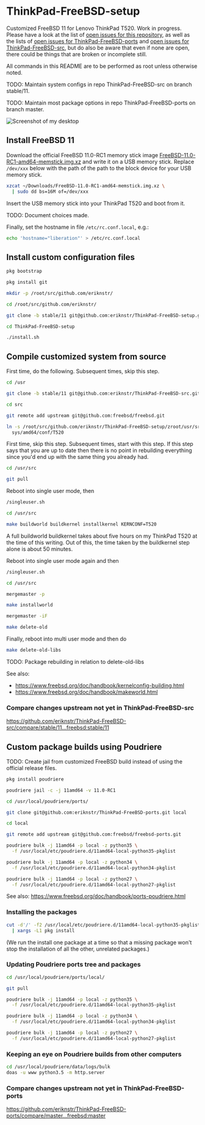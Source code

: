 # ThinkPad-FreeBSD-setup

Customized FreeBSD 11 for Lenovo ThinkPad T520. Work in progress.
Please have a look at the list of
[open issues for this repository](https://github.com/eriknstr/ThinkPad-FreeBSD-setup/issues),
as well as the lists of
[open issues for ThinkPad-FreeBSD-ports](https://github.com/eriknstr/ThinkPad-FreeBSD-ports/issues)
and
[open issues for ThinkPad-FreeBSD-src](https://github.com/eriknstr/ThinkPad-FreeBSD-src/issues),
but do also be aware that even if none are open, there could be things
that are broken or incomplete still.

All commands in this README are to be performed as root unless otherwise noted.

TODO: Maintain system configs in repo ThinkPad-FreeBSD-src on branch stable/11.

TODO: Maintain most package options in repo ThinkPad-FreeBSD-ports on branch master.

![Screenshot of my desktop](https://raw.githubusercontent.com/eriknstr/freebsd-config/screenshots/screenshot.png)

## Install FreeBSD 11

Download the official FreeBSD 11.0-RC1 memory stick image [FreeBSD-11.0-RC1-amd64-memstick.img.xz](http://ftp.freebsd.org/pub/FreeBSD/releases/amd64/amd64/ISO-IMAGES/11.0/FreeBSD-11.0-RC1-amd64-memstick.img.xz) and write it on a USB memory stick. Replace `/dev/xxx` below with the path of the path to the block device for your USB memory stick.

```bash
xzcat ~/Downloads/FreeBSD-11.0-RC1-amd64-memstick.img.xz \
  | sudo dd bs=16M of=/dev/xxx
```

Insert the USB memory stick into your ThinkPad T520 and boot from it.

TODO: Document choices made.

Finally, set the hostname in file `/etc/rc.conf.local`, e.g.:

```sh
echo 'hostname="liberation"' > /etc/rc.conf.local
```

## Install custom configuration files

```sh
pkg bootstrap

pkg install git

mkdir -p /root/src/github.com/eriknstr/

cd /root/src/github.com/eriknstr/

git clone -b stable/11 git@github.com:eriknstr/ThinkPad-FreeBSD-setup.git

cd ThinkPad-FreeBSD-setup

./install.sh
```

## Compile customized system from source

First time, do the following. Subsequent times, skip this step.

```sh
cd /usr

git clone -b stable/11 git@github.com:eriknstr/ThinkPad-FreeBSD-src.git src

cd src

git remote add upstream git@github.com:freebsd/freebsd.git

ln -s /root/src/github.com/eriknstr/ThinkPad-FreeBSD-setup/zroot/usr/src/sys/amd64/conf/T520 \
  sys/amd64/conf/T520
```

First time, skip this step. Subsequent times, start with this step.
If this step says that you are up to date then there is no point
in rebuilding everything since you'd end up with the same thing
you already had.

```sh
cd /usr/src

git pull
```

Reboot into single user mode, then

```sh
/singleuser.sh

cd /usr/src

make buildworld buildkernel installkernel KERNCONF=T520
```

A full buildworld buildkernel takes about five hours
on my ThinkPad T520 at the time of this writing.
Out of this, the time taken by the buildkernel step
alone is about 50 minutes.

Reboot into single user mode again and then

```sh
/singleuser.sh

cd /usr/src

mergemaster -p

make installworld

mergemaster -iF

make delete-old
```

Finally, reboot into multi user mode and then do

```sh
make delete-old-libs
```

TODO: Package rebuilding in relation to delete-old-libs

See also:

 * https://www.freebsd.org/doc/handbook/kernelconfig-building.html
 * https://www.freebsd.org/doc/handbook/makeworld.html

### Compare changes upstream not yet in ThinkPad-FreeBSD-src

https://github.com/eriknstr/ThinkPad-FreeBSD-src/compare/stable/11...freebsd:stable/11

## Custom package builds using Poudriere

TODO: Create jail from customized FreeBSD build
instead of using the official release files.

```sh
pkg install poudriere

poudriere jail -c -j 11amd64 -v 11.0-RC1

cd /usr/local/poudriere/ports/

git clone git@github.com:eriknstr/ThinkPad-FreeBSD-ports.git local

cd local

git remote add upstream git@github.com:freebsd/freebsd-ports.git

poudriere bulk -j 11amd64 -p local -z python35 \
  -f /usr/local/etc/poudriere.d/11amd64-local-python35-pkglist

poudriere bulk -j 11amd64 -p local -z python34 \
  -f /usr/local/etc/poudriere.d/11amd64-local-python34-pkglist

poudriere bulk -j 11amd64 -p local -z python27 \
  -f /usr/local/etc/poudriere.d/11amd64-local-python27-pkglist
```

See also: https://www.freebsd.org/doc/handbook/ports-poudriere.html

### Installing the packages

```sh
cut -d'/' -f2 /usr/local/etc/poudriere.d/11amd64-local-python35-pkglist \
  | xargs -L1 pkg install
```

(We run the install one package at a time so that a missing package
 won't stop the installation of all the other, unrelated packages.)

### Updating Poudriere ports tree and packages

```sh
cd /usr/local/poudriere/ports/local/

git pull

poudriere bulk -j 11amd64 -p local -z python35 \
  -f /usr/local/etc/poudriere.d/11amd64-local-python35-pkglist

poudriere bulk -j 11amd64 -p local -z python34 \
  -f /usr/local/etc/poudriere.d/11amd64-local-python34-pkglist

poudriere bulk -j 11amd64 -p local -z python27 \
  -f /usr/local/etc/poudriere.d/11amd64-local-python27-pkglist
```

### Keeping an eye on Poudriere builds from other computers

```sh
cd /usr/local/poudriere/data/logs/bulk
doas -u www python3.5 -m http.server
```

### Compare changes upstream not yet in ThinkPad-FreeBSD-ports

https://github.com/eriknstr/ThinkPad-FreeBSD-ports/compare/master...freebsd:master
